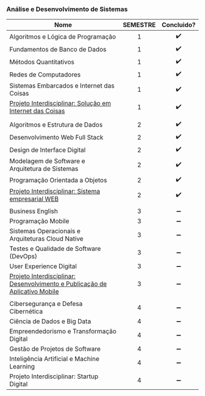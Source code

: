 ### Análise e Desenvolvimento de Sistemas

| Nome                                                                                                                       | SEMESTRE |  Concluido? |
| ---------------------------------------------------------------------------                                                |:-:| :----------------: |
| Algoritmos e Lógica de Programação                                                                                         | 1 | :heavy_check_mark: |
| Fundamentos de Banco de Dados                                                                                              | 1 | :heavy_check_mark: |
| Métodos Quantitativos                                                                                                      | 1 | :heavy_check_mark: |
| Redes de Computadores                                                                                                      | 1 | :heavy_check_mark: |
| Sistemas Embarcados e Internet das Coisas                                                                                  | 1 | :heavy_check_mark: |
| [Projeto Interdisciplinar: Solução em Internet das Coisas](https://github.com/KevinShiroma/Secure-her-IoT)                 | 1 | :heavy_check_mark: |
|  |
| Algoritmos e Estrutura de Dados                                                                                            | 2 | :heavy_check_mark: |
| Desenvolvimento Web Full Stack                                                                                             | 2 | :heavy_check_mark: |
| Design de Interface Digital                                                                                                | 2 | :heavy_check_mark: |
| Modelagem de Software e Arquitetura de Sistemas                                                                            | 2 | :heavy_check_mark: |
| Programação Orientada a Objetos                                                                                            | 2 | :heavy_check_mark: |
| [Projeto Interdisciplinar: Sistema empresarial WEB](https://github.com/KevinShiroma/MerciaLocacao)                         | 2 | :heavy_check_mark: |
|  |
| Business English                                                                                                           | 3 | :heavy_minus_sign: |
| Programação Mobile                                                                                                         | 3 | :heavy_minus_sign: |
| Sistemas Operacionais e Arquiteturas Cloud Native                                                                          | 3 | :heavy_minus_sign: |
| Testes e Qualidade de Software (DevOps)                                                                                    | 3 | :heavy_minus_sign: |
| User Experience Digital                                                                                                    | 3 | :heavy_minus_sign: |
| [Projeto Interdisciplinar: Desenvolvimento e Publicação de Aplicativo Mobile](https://github.com/KevinShiroma/fecapSocial) | 3 | :heavy_minus_sign: |
|  |
| Cibersegurança e Defesa Cibernética                                                                                        | 4 | :heavy_minus_sign: |
| Ciência de Dados e Big Data                                                                                                | 4 | :heavy_minus_sign: |
| Empreendedorismo e Transformação Digital                                                                                   | 4 | :heavy_minus_sign: |
| Gestão de Projetos de Software                                                                                             | 4 | :heavy_minus_sign: |
| Inteligência Artificial e Machine Learning                                                                                 | 4 | :heavy_minus_sign: |
| Projeto Interdisciplinar: Startup Digital                                                                                  | 4 | :heavy_minus_sign: |
